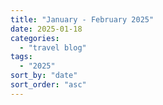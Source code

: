 ```yaml
---
title: "January - February 2025"
date: 2025-01-18
categories: 
  - "travel blog"
tags:
  - "2025"
sort_by: "date"
sort_order: "asc"
---
```


